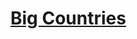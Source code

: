 # [Big Countries](https://leetcode.com/problems/big-countries/description/?envType=study-plan-v2&envId=top-sql-50)
